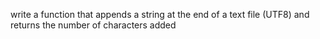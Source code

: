 write a function that appends a string at the end of a text file (UTF8) and returns the number of characters added
